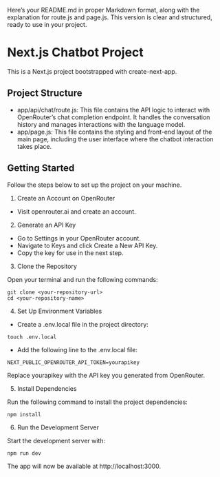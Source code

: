 Here’s your README.md in proper Markdown format, along with the explanation for route.js and page.js. This version is clear and structured, ready to use in your project.

# Next.js Chatbot Project

This is a Next.js project bootstrapped with create-next-app.

## Project Structure

- app/api/chat/route.js:
This file contains the API logic to interact with OpenRouter’s chat completion endpoint. It handles the conversation history and manages interactions with the language model.
- app/page.js:
This file contains the styling and front-end layout of the main page, including the user interface where the chatbot interaction takes place.

## Getting Started

Follow the steps below to set up the project on your machine.

1. Create an Account on OpenRouter

- Visit openrouter.ai and create an account.

2. Generate an API Key

- Go to Settings in your OpenRouter account.
- Navigate to Keys and click Create a New API Key.
- Copy the key for use in the next step.

3. Clone the Repository

Open your terminal and run the following commands:

```
git clone <your-repository-url>
cd <your-repository-name>
```

4. Set Up Environment Variables

- Create a .env.local file in the project directory:
  
```
touch .env.local
```

- Add the following line to the .env.local file:
 
```
NEXT_PUBLIC_OPENROUTER_API_TOKEN=yourapikey
```

Replace yourapikey with the API key you generated from OpenRouter.

5. Install Dependencies

Run the following command to install the project dependencies:

```
npm install
```

6. Run the Development Server

Start the development server with:

```
npm run dev
```

The app will now be available at http://localhost:3000.

